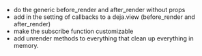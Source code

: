 * do the generic before_render and after_render without props
* add in the setting of callbacks to a deja.view (before_render and after_render)
* make the subscribe function customizable
* add unrender methods to everything that clean up everything in memory.
